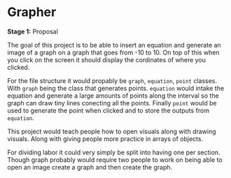 # Grapher 

**Stage 1:**  Proposal

The goal of this project is to be able to insert an equation and generate an image of a graph on a graph that goes from -10 to 10. On top of this when you click on the screen it should display the cordinates of where you clicked. 

For the file structure it would propably be `graph`, `equation`, `point` classes. With `graph` being the class that generates points. `equation` would intake the equation and generate a large amounts of points along the interval so the graph can draw tiny lines conecting all the points. Finally `point` would be used to generate the point when clicked and to store the outputs from `equation`.

This project would teach people how to open visuals along with drawing visuals. Along with giving people more practice in arrays of objects.

For dividing labor it could very simply be split into having one per section. Though graph probably would require two people to work on being able to open an image create a graph and then create the graph.
